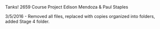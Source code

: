 Tanks!
2659 Course Project
Edison Mendoza & Paul Staples

3/5/2016 - Removed all files, replaced with copies organized into folders, added Stage 4 folder.
